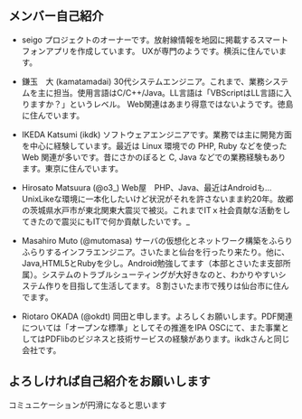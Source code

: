 ## メンバー自己紹介 ##

  * seigo
プロジェクトのオーナーです。放射線情報を地図に掲載するスマートフォンアプリを作成しています。
UXが専門のようです。横浜に住んでいます。

  * 鎌玉　大 (kamatamadai)
30代システムエンジニア。これまで、業務システムを主に担当。使用言語はC/C++/Java。LL言語は「VBScriptはLL言語に入りますか？」というレベル。
Web関連はあまり得意ではないようです。徳島に住んでいます。

  * IKEDA Katsumi (ikdk)
ソフトウェアエンジニアです。業務では主に開発方面を中心に経験しています。最近は Linux 環境での PHP, Ruby などを使った Web 関連が多いです。昔にさかのぼると C, Java などでの業務経験もあります。東京に住んでいます。

  * Hirosato Matsuura (@o3_)
Web屋　PHP、Java、最近はAndroidも…UnixLikeな環境に一本化したいけど状況がそれを許さないまま約20年。故郷の茨城県水戸市が東北関東大震災で被災。これまでITｘ社会貢献な活動をしてきたので震災にもITで何か貢献したいです。_

  * Masahiro Muto (@mutomasa)
サーバの仮想化とネットワーク構築をふらりふらりするインフラエンジニア。さいたまと仙台を行ったり来たり。他に、Java,HTML5とRubyを少し。Android勉強してます（本部とさいたま支部所属）。システムのトラブルシューティングが大好きなのと、わかりやすいシステム作りを目指して生活してます。８割さいたま市で残りは仙台市に住んでます。

  * Riotaro OKADA (@okdt)
岡田と申します。よろしくお願いします。PDF関連については「オープンな標準」としてその推進をIPA OSCにて、また事業としてはPDFlibのビジネスと技術サービスの経験があります。ikdkさんと同じ会社です。

## よろしければ自己紹介をお願いします ##
コミュニケーションが円滑になると思います